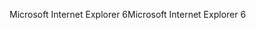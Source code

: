 <span data-ttu-id="8d86b-101">Microsoft Internet Explorer 6</span><span class="sxs-lookup"><span data-stu-id="8d86b-101">Microsoft Internet Explorer 6</span></span>
